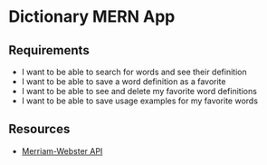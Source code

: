 # Dictionary MERN App

## Requirements
- I want to be able to search for words and see their definition
- I want to be able to save a word definition as a favorite
- I want to be able to see and delete my favorite word definitions
- I want to be able to save usage examples for my favorite words

## Resources
- [Merriam-Webster API](https://www.dictionaryapi.com/)
